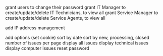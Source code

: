 grant users to change their password
grant IT Manager to create/update/delete IT Technicians, to view all
grant Service Manager to create/update/delete Service Agents, to view all

add IP address management

add options (set cookie)
sort by date
sort by new, processing, closed
number of issues per page
display all issues
display technical issues
display computer issues
reset password
